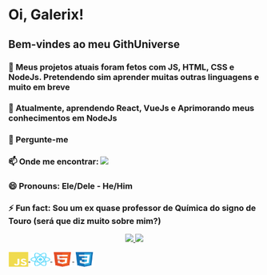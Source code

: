 # Oi, Galerix! 
## Bem-vindes ao meu GithUniverse


<!-- **LuthGom/LuthGom** is a ✨ _special_ ✨ repository because its `README.md` (this file) appears on your GitHub profile. -->


### 🔭 Meus projetos atuais foram fetos com JS, HTML, CSS e NodeJs. Pretendendo sim aprender muitas outras linguagens e muito em breve
### 🌱 Atualmente, aprendendo React, VueJs e Aprimorando meus conhecimentos em NodeJs
### 💬 Pergunte-me
### 📫 Onde me encontrar:   <a href="https://www.linkedin.com/in/dev-luciano-mendes" target="_blank"><img src="https://img.shields.io/badge/-LinkedIn-%230077B5?style=for-the-badge&logo=linkedin&logoColor=white" target="_blank"></a> 
### 😄 Pronouns: Ele/Dele - He/Him
### ⚡ Fun fact: Sou um ex quase professor de Química do signo de Touro (será que diz muito sobre mim?)

<div align="center">
  <a href="https://github.com/LuthGom">
  <img height="150em" src="https://github-readme-stats.vercel.app/api?username=LuthGom&show_icons=true&theme=midnight-purple&include_all_commits=true&count_private=true"/>
  <img height="150em" src="https://github-readme-stats.vercel.app/api/top-langs/?username=LuthGom&layout=compact&langs_count=7&theme=midnight-purple"/>
</div>
  <div style="display: inline_block"><br>
  <img align="center" alt="Luth-Js" height="30" width="40" src="https://raw.githubusercontent.com/devicons/devicon/master/icons/javascript/javascript-plain.svg">
  <img align="center" alt="Luth-React" height="30" width="40" src="https://raw.githubusercontent.com/devicons/devicon/master/icons/react/react-original.svg">
  <img align="center" alt="Luth-HTML" height="30" width="40" src="https://raw.githubusercontent.com/devicons/devicon/master/icons/html5/html5-original.svg">
  <img align="center" alt="Luth-CSS" height="30" width="40" src="https://raw.githubusercontent.com/devicons/devicon/master/icons/css3/css3-original.svg">
</div>
